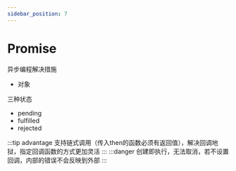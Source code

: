 ```yaml
---
sidebar_position: 7
---
```


# Promise

异步编程解决措施

- 对象

三种状态
- pending
- fulfilled
- rejected

:::tip advantage
支持链式调用（传入then的函数必须有返回值），解决回调地狱，指定回调函数的方式更加灵活
:::
:::danger
创建即执行，无法取消，若不设置回调，内部的错误不会反映到外部
:::
